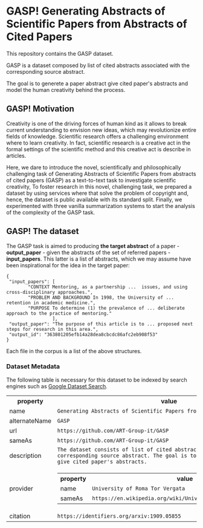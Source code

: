 # GASP! Generating Abstracts of Scientific Papers from Abstracts of Cited Papers
This repository contains the GASP dataset.

GASP is a dataset composed by list of cited abstracts associated with the corresponding source abstract.

The goal is to generete a paper abstract give cited paper's abstracts and model the human creativity behind the process.

## GASP! Motivation

Creativity is one of the driving forces of human kind as it allows to break current understanding to envision new ideas, which may revolutionize entire fields of knowledge. Scientific research offers a challenging environment where to learn creativity. In fact, scientific research is a creative act in the formal settings of the scientific method and this creative act is describe in articles.

Here, we dare to introduce the novel, scientifically and philosophically challenging task of Generating Abstracts of Scientific Papers from abstracts of cited papers (GASP) as a text-to-text task to investigate scientific creativity, To foster research in this novel, challenging task, we prepared a dataset by using services where that solve the problem of copyright and, hence, the dataset is public available with its standard split.  Finally, we experimented with three vanilla summarization systems to start the analysis of the complexity of the GASP task.


## GASP! The dataset 


The GASP task is aimed to producing **the target abstract** of a paper - **output_paper** - given the abstracts of the set of referred papers - **input_papers**. This latter is a list of abstracts, which we may assume have been inspirational for the idea in the target paper:
	
	{
	 "input_papers": [
	 		"CONTEXT Mentoring, as a partnership ...  issues, and using cross-disciplinary approaches.", 
	 		"PROBLEM AND BACKGROUND In 1998, the University of ... retention in academic medicine.", 
			"PURPOSE To determine (1) the prevalence of ... deliberate approach to the practice of mentoring."
			         ], 
	 "output_paper": "The purpose of this article is to ... proposed next steps for research in this area.",
	 "output_id": "363801205efb14a28dea8cbcdc86afc2eb908f53"
	}

Each file in the corpus is a list of the above structures.


### Dataset Metadata
The following table is necessary for this dataset to be indexed by search
engines such as <a href="https://g.co/datasetsearch">Google Dataset Search</a>.
<div itemscope itemtype="http://schema.org/Dataset">
<table>
  <tr>
    <th>property</th>
    <th>value</th>
  </tr>
  <tr>
    <td>name</td>
    <td><code itemprop="name">Generating Abstracts of Scientific Papers from Abstracts of Cited Papers</code></td>
  </tr>
  <tr>
    <td>alternateName</td>
    <td><code itemprop="alternateName">GASP</code></td>
  </tr>
  <tr>
    <td>url</td>
    <td><code itemprop="url">https://github.com/ART-Group-it/GASP</code></td>
  </tr>
  <tr>
    <td>sameAs</td>
    <td><code itemprop="sameAs">https://github.com/ART-Group-it/GASP</code></td>
  </tr>
  <tr>
    <td>description</td>
    <td><code itemprop="description">The dataset consists of list of cited abstracts associated with the corresponding source abstract. The goal is to generete a paper abstract give cited paper's abstracts.</code></td>
  </tr>
  <tr>
    <td>provider</td>
    <td>
      <div itemscope itemtype="http://schema.org/Organization" itemprop="provider">
        <table>
          <tr>
            <th>property</th>
            <th>value</th>
          </tr>
          <tr>
            <td>name</td>
            <td><code itemprop="name">University of Roma Tor Vergata</code></td>
          </tr>
          <tr>
            <td>sameAs</td>
            <td><code itemprop="sameAs">https://en.wikipedia.org/wiki/University_of_Rome_Tor_Vergata</code></td>
          </tr>
        </table>
      </div>
    </td>
  </tr>
  <tr>
    <td>citation</td>
    <td><code itemprop="citation">https://identifiers.org/arxiv:1909.05855</code></td>
  </tr>
</table>
</div>
